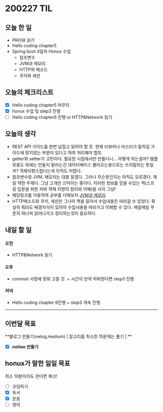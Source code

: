 # 200227 TIL



## 오늘 한 일

- PR리뷰 읽기
- Hello coding chapter5
- Spring boot 4일차 Honux 수업
  - 참조변수
  - JVM과 메모리
  - HTTP와 메소드
  - 쿠키와 세션


## 오늘의 체크리스트

- [x] Hello coding chapter5 마무리
- [x] honux 수업 및 step3 진행
- [ ] Hello coding chapter6 진행 or HTTP&Network 읽기

## 오늘의 생각

- REST API 가이드를 한번 날잡고 읽어야 할 듯. 현재 리뷰어나 마스터가 말하길 가이드에 맞지않는 부분이 있다고 하여 처리해야 할듯. 
- getter와  setter가 고민이다. 필요한 시점에서만 만들다니... 어떻게 하는걸까? 템플릿용도 외에는 만들지 말라는건   데이터베이스 불러오는용으로는 쓰지말라는 뜻일까? 객체지향스럽다는게 아직도 어렵다.
- 참조변수랑 JVM, 메모리는 대충 알겠다. 그러나 무슨뜻인지는 아직도 모르겠다. 제일 약한 주제다. 그냥 고개만 끄덕이는 중이다. 이러한 정보를 얻을 수있는 책(스프링 입문을 위한 자바 객체 지향의 원리와 이해)을 사자 그냥!
- 해당링크를 이용하여 공부를 더해보자 [JVM과 메모리](https://lucas.codesquad.kr/course/masters-backend-java/%EA%B0%95%EC%9D%98%EC%9E%90%EB%A3%8C-%EB%AA%A8%EC%9D%8C/JVM%EA%B3%BC-%EB%A9%94%EB%AA%A8%EB%A6%AC)
- HTTP메소드와 쿠키, 세션은 그나마 책을 읽어서 수업내용은 따라갈 수 있었다.  확실히 뭐라도 배경지식이 있어야 수업내용을 따라가고 이해할 수 있다. 매일매일 꾸준히 하나씩 읽어나가고 정리하는것이 중요하다.

## 내일 할 일

#### 오전

- HTTP&Network 읽기

#### 오후

- commet 사항에 맞춰 고칠 것. + 시간이 만약 허락한다면 step3 진행

#### 저녁

- Hello coding chapter 6진행 + step3 계속 진행

---



## 이번달 목표

**블로그 만들기(velog,medium) | 알고리즘 최소한 15문제는 풀기 | **

- [x] **notion** **만들기**

## honux가 말한 일일 목표

최소 10분이라도 한다면 체크!

- [ ] 코딩하기
- [x] 독서
- [x] 운동
- [ ] 영어
